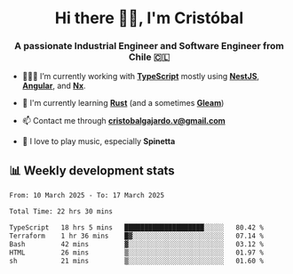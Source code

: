 <h1 align="center">Hi there ✌🏻, I'm Cristóbal</h1>
<h3 align="center">A passionate Industrial Engineer and Software Engineer from Chile 🇨🇱</h3>

- 🧑🏻‍💻 I’m currently working with **[TypeScript](https://www.typescriptlang.org)** mostly using **[NestJS](https://nestjs.com)**, **[Angular](https://angular.io)**, and **[Nx](https://nx.dev)**.

- 🌱 I'm currently learning **[Rust](https://www.rust-lang.org)** (and a sometimes **[Gleam](https://gleam.run/)**)

- 📫 Contact me through **cristobalgajardo.v@gmail.com**

- 🎸 I love to play music, especially **Spinetta**

## 📊 Weekly development stats

<!--START_SECTION:waka-->

```txt
From: 10 March 2025 - To: 17 March 2025

Total Time: 22 hrs 30 mins

TypeScript   18 hrs 5 mins   ████████████████████░░░░░   80.42 %
Terraform    1 hr 36 mins    █▓░░░░░░░░░░░░░░░░░░░░░░░   07.14 %
Bash         42 mins         ▓░░░░░░░░░░░░░░░░░░░░░░░░   03.12 %
HTML         26 mins         ▒░░░░░░░░░░░░░░░░░░░░░░░░   01.97 %
sh           21 mins         ▒░░░░░░░░░░░░░░░░░░░░░░░░   01.60 %
```

<!--END_SECTION:waka-->
